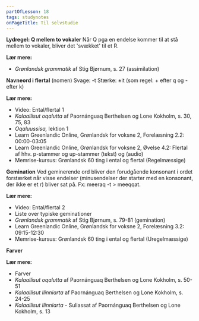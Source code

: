 ```yaml
---
partOfLesson: 18
tags: studynotes
onPageTitle: Til selvstudie
---
```


**Lydregel: Q mellem to vokaler**
Når Q pga en endelse kommer til at stå mellem to vokaler, bliver det 'svækket' til et R.

**Lær mere:**
- *Grønlandsk grammatik* af Stig Bjørnum, s. 27 (assimilation)

**Navneord i flertal** (nomen)
Svage: -t
Stærke: ±it (som regel: + efter q og - efter k)

**Lær mere:**
- Video: Ental/flertal 1
- *Kalaallisut oqalutta* af Paornánguaq Berthelsen og Lone Kokholm, s. 30, 75, 83
- *Oqaluussisa,* lektion 1
- Learn Greenlandic Online, Grønlandsk for voksne 2, Forelæsning 2.2: 00:00-03:05
- Learn Greenlandic Online, Grønlandsk for voksne 2, Øvelse 4.2: Flertal af hhv. p-stammer og up-stammer (tekst) og (audio)
- Memrise-kursus: Grønlandsk 60 ting i ental og flertal (Regelmæssige)

**Gemination**
Ved geminerende ord bliver den forudgående konsonant i ordet forstærket når visse endelser (minusendelser der starter med en konsonant, der ikke er et r) bliver sat på. Fx: meeraq -t > meeqqat.

**Lær mere:**
- Video: Ental/flertal 2
- Liste over typiske geminationer
- *Grønlandsk grammatik* af Stig Bjørnum, s. 79-81 (gemination)
- Learn Greenlandic Online, Grønlandsk for voksne 2, Forelæsning 3.2: 09:15-12:30
- Memrise-kursus: Grønlandsk 60 ting i ental og flertal (Uregelmæssige)

**Farver**

**Lær mere:**
- Farver
- *Kalaallisut oqalutta* af Paornánguaq Berthelsen og Lone Kokholm, s. 50-51
- *Kalaallisut Ilinniarta* af Paornánguaq Berthelsen og Lone Kokholm, s. 24-25
- *Kalaallisut Ilinniarta* - Suliassat af Paornánguaq Berthelsen og Lone Kokholm, s. 13